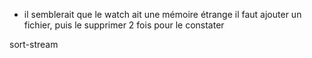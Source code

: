 * il semblerait que le watch ait une mémoire étrange il faut ajouter un fichier, puis le supprimer 2 fois pour le constater

sort-stream